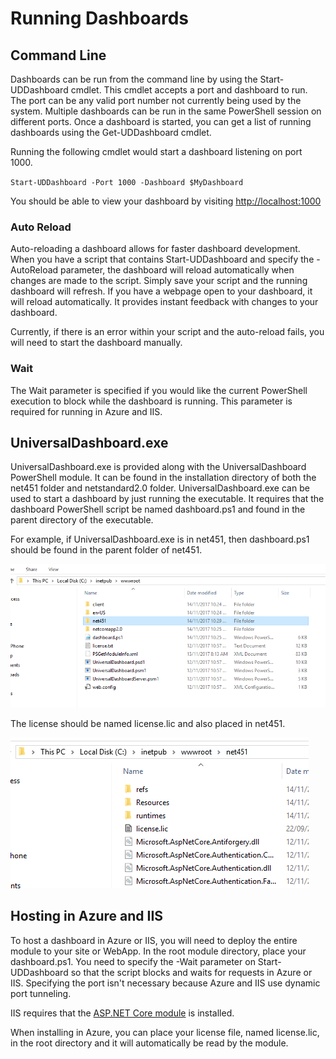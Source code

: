 # Running Dashboards

## Command Line

Dashboards can be run from the command line by using the Start-UDDashboard cmdlet. This cmdlet accepts a port and dashboard to run. The port can be any valid port number not currently being used by the system. Multiple dashboards can be run in the same PowerShell session on different ports. Once a dashboard is started, you can get a list of running dashboards using the Get-UDDashboard cmdlet.

Running the following cmdlet would start a dashboard listening on port 1000.

`Start-UDDashboard -Port 1000 -Dashboard $MyDashboard`

You should be able to view your dashboard by visiting [http://localhost:1000](http://localhost:1000)

### Auto Reload

Auto-reloading a dashboard allows for faster dashboard development. When you have a script that contains Start-UDDashboard and specify the -AutoReload parameter, the dashboard will reload automatically when changes are made to the script. Simply save your script and the running dashboard will refresh. If you have a webpage open to your dashboard, it will reload automatically. It provides instant feedback with changes to your dashboard.

Currently, if there is an error within your script and the auto-reload fails, you will need to start the dashboard manually.

### Wait

The Wait parameter is specified if you would like the current PowerShell execution to block while the dashboard is running. This parameter is required for running in Azure and IIS.

## UniversalDashboard.exe

UniversalDashboard.exe is provided along with the UniversalDashboard PowerShell module. It can be found in the installation directory of both the net451 folder and netstandard2.0 folder. UniversalDashboard.exe can be used to start a dashboard by just running the executable. It requires that the dashboard PowerShell script be named dashboard.ps1 and found in the parent directory of the executable.

For example, if UniversalDashboard.exe is in net451, then dashboard.ps1 should be found in the parent folder of net451. 

![](/assets/wwwroot.png)

The license should be named license.lic and also placed in net451. 

![](/assets/iis-license)

## Hosting in Azure and IIS

To host a dashboard in Azure or IIS, you will need to deploy the entire module to your site or WebApp. In the root module directory, place your dashboard.ps1. You need to specify the -Wait parameter on Start-UDDashboard so that the script blocks and waits for requests in Azure or IIS. Specifying the port isn't necessary because Azure and IIS use dynamic port tunneling.

IIS requires that the [ASP.NET Core module](https://docs.microsoft.com/en-us/aspnet/core/hosting/aspnet-core-module) is installed.

When installing in Azure, you can place your license file, named license.lic, in the root directory and it will automatically be read by the module.

